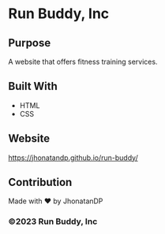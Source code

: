 # Run Buddy, Inc

## Purpose
A website that offers fitness training services. 

## Built With
* HTML
* CSS

## Website
https://jhonatandp.github.io/run-buddy/

## Contribution
Made with ❤️ by JhonatanDP

### ©️2023 Run Buddy, Inc 
